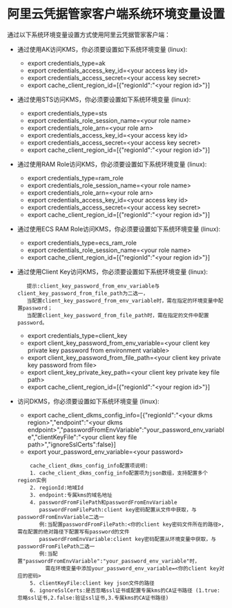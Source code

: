 # 阿里云凭据管家客户端系统环境变量设置 

通过以下系统环境变量设置方式使用阿里云凭据管家客户端：

* 通过使用AK访问KMS，你必须要设置如下系统环境变量 (linux):

	- export credentials\_type=ak
	- export credentials\_access\_key\_id=\<your access key id>
	- export credentials\_access\_secret=\<your access key secret>
	- export cache\_client\_region\_id=[{"regionId":"\<your region id>"}]

* 通过使用STS访问KMS，你必须要设置如下系统环境变量 (linux):

	- export credentials\_type=sts
	- export credentials\_role\_session_name=\<your role name>
	- export credentials\_role\_arn=\<your role arn>
	- export credentials\_access\_key\_id=\<your access key id>
	- export credentials\_access\_secret=\<your access key secret>
	- export cache\_client\_region\_id=[{"regionId":"\<your region id>"}]
	
* 通过使用RAM Role访问KMS，你必须要设置如下系统环境变量 (linux):

	- export credentials_type=ram\_role
	- export credentials\_role\_session\_name=\<your role name>
	- export credentials\_role\_arn=\<your role arn>
	- export credentials\_access\_key\_id=\<your access key id>
	- export credentials\_access\_secret=\<your access key secret>
	- export cache\_client\_region\_id=[{"regionId":"\<your region id>"}]

* 通过使用ECS RAM Role访问KMS，你必须要设置如下系统环境变量 (linux):

	- export credentials\_type=ecs\_ram\_role
	- export credentials\_role\_session\_name=\<your role name>
	- export cache\_client\_region\_id=[{"regionId":"\<your region id>"}]

* 通过使用Client Key访问KMS，你必须要设置如下系统环境变量 (linux):
    ```
       提示:client_key_password_from_env_variable与client_key_password_from_file_path为二选一， 
       当配置client_key_password_from_env_variable时，需在指定的环境变量中配置password； 
       当配置client_key_password_from_file_path时，需在指定的文件中配置password。
    ```
	- export credentials\_type=client\_key
	- export client\_key\_password\_from\_env\_variable=\<your client key private key password from environment variable>
	- export client\_key\_password\_from\_file\_path=\<your client key private key password from file>
	- export client\_key\_private\_key\_path=\<your client key private key file path>
	- export cache\_client\_region\_id=[{"regionId":"\<your region id>"}]

* 访问DKMS，你必须要设置如下系统环境变量 (linux):

    - export cache_client_dkms_config_info=[{"regionId":"\<your dkms region>","endpoint":"\<your dkms endpoint>","passwordFromEnvVariable":"your_password_env_variable","clientKeyFile":"\<your client key file path>","ignoreSslCerts":false}]
    - export your_password_env_variable=\<your password>
    ```
        cache_client_dkms_config_info配置项说明:
        1. cache_client_dkms_config_info配置项为json数组，支持配置多个region实例
        2. regionId:地域Id
        3. endpoint:专属kms的域名地址
        4. passwordFromFilePath和passwordFromEnvVariable
           passwordFromFilePath:client key密码配置从文件中获取，与passwordFromEnvVariable二选一
           例:当配置passwordFromFilePath:<你的client key密码文件所在的路径>,需在配置的绝对路径下配置写有password的文件
           passwordFromEnvVariable:client key密码配置从环境变量中获取，与passwordFromFilePath二选一
           例:当配置"passwordFromEnvVariable":"your_password_env_variable"时，
             需在环境变量中添加your_password_env_variable=<你的client key对应的密码>
        5. clientKeyFile:client key json文件的路径
        6. ignoreSslCerts:是否忽略ssl证书或配置专属kms的CA证书路径 (1.true:忽略ssl证书,2.false:验证ssl证书,3.专属kms的CA证书路径)
    ```